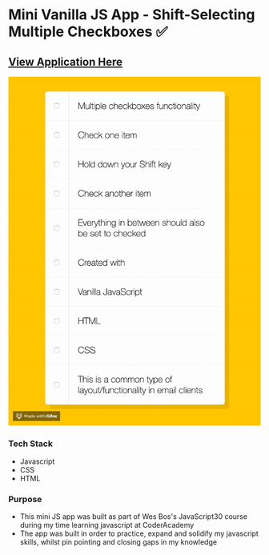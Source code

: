 # Mini Vanilla JS App - Shift-Selecting Multiple Checkboxes ✅ 

## [View Application Here](https://js-shift-select-multiple-checkboxes.netlify.com/)

![Checking Multiple Boxes Gif](https://github.com/chrisstaudinger/JS-Shift-Selecting-Multiple-Checkboxes/blob/master/assets/images/app.gif?raw=true "Checking Multiple Boxes Gif")

### Tech Stack

* Javascript
* CSS
* HTML

### Purpose

* This mini JS app was built as part of Wes Bos's JavaScript30 course during my time learning javascript at CoderAcademy
* The app was built in order to practice, expand and solidify my javascript skills, whilst pin pointing and closing gaps in my knowledge